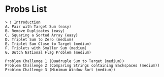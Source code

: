 # Probs List

    > ! Introduction
    A. Pair with Target Sum (easy)
    B. Remove Duplicates (easy)
    C. Squaring a Sorted Array (easy)
    D. Triplet Sum to Zero (medium)
    E. Triplet Sum Close to Target (medium)
    F. Triplets with Smaller Sum (medium)
    G. Dutch National Flag Problem (medium)

    Problem Challenge 1 (Quadruple Sum to Target (medium))
    Problem Challenge 2 (Comparing Strings containing Backspaces (medium))
    Problem Challenge 3 (Minimum Window Sort (medium))
